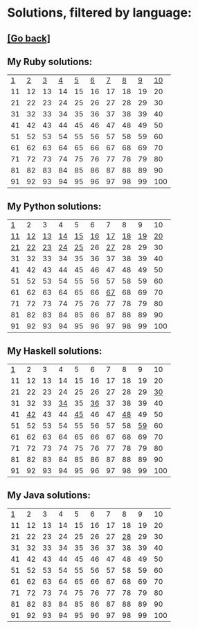 # Solutions, filtered by language:

## [[Go back]](README.md)

## My Ruby solutions:
|                              |                              |                              |                              |                              |                              |                              |                              |                              |                                |
| ---------------------------- | ---------------------------- | ---------------------------- | ---------------------------- | ---------------------------- | ---------------------------- | ---------------------------- | ---------------------------- | ---------------------------- | ------------------------------ |
| [1](solutions/001/solve1.rb) | [2](solutions/002/solve2.rb) | [3](solutions/003/solve3.rb) | [4](solutions/004/solve4.rb) | [5](solutions/005/solve5.rb) | [6](solutions/006/solve6.rb) | [7](solutions/007/solve7.rb) | [8](solutions/008/solve8.rb) | [9](solutions/009/solve9.rb) | [10](solutions/010/solve10.rb) |
| 11                           | 12                           | 13                           | 14                           | 15                           | 16                           | 17                           | 18                           | 19                           | 20                             |
| 21                           | 22                           | 23                           | 24                           | 25                           | 26                           | 27                           | 28                           | 29                           | 30                             |
| 31                           | 32                           | 33                           | 34                           | 35                           | 36                           | 37                           | 38                           | 39                           | 40                             |
| 41                           | 42                           | 43                           | 44                           | 45                           | 46                           | 47                           | 48                           | 49                           | 50                             |
| 51                           | 52                           | 53                           | 54                           | 55                           | 56                           | 57                           | 58                           | 59                           | 60                             |
| 61                           | 62                           | 63                           | 64                           | 65                           | 66                           | 67                           | 68                           | 69                           | 70                             |
| 71                           | 72                           | 73                           | 74                           | 75                           | 76                           | 77                           | 78                           | 79                           | 80                             |
| 81                           | 82                           | 83                           | 84                           | 85                           | 86                           | 87                           | 88                           | 89                           | 90                             |
| 91                           | 92                           | 93                           | 94                           | 95                           | 96                           | 97                           | 98                           | 99                           | 100                            |


## My Python solutions:
|                                |                                |                                |                                |                                |                                |                                |                                |                                |                                |
| ------------------------------ | ------------------------------ | ------------------------------ | ------------------------------ | ------------------------------ | ------------------------------ | ------------------------------ | ------------------------------ | ------------------------------ | ------------------------------ |
| [1](solutions/001/solve1.py)   | 2                              | 3                              | 4                              | 5                              | 6                              | 7                              | 8                              | 9                              | 10                             |
| [11](solutions/011/solve11.py) | [12](solutions/012/solve12.py) | [13](solutions/013/solve13.py) | [14](solutions/014/solve14.py) | [15](solutions/015/solve15.py) | [16](solutions/016/solve16.py) | [17](solutions/017/solve17.py) | [18](solutions/018/solve18.py) | [19](solutions/019/solve19.py) | [20](solutions/020/solve20.py) |
| [21](solutions/021/solve21.py) | [22](solutions/022/solve22.py) | [23](solutions/023/solve23.py) | [24](solutions/024/solve24.py) | [25](solutions/025/solve25.py) | 26                             | [27](solutions/027/solve27.py) | 28                             | 29                             | 30                             |
| 31                             | 32                             | 33                             | 34                             | 35                             | 36                             | 37                             | 38                             | 39                             | 40                             |
| 41                             | 42                             | 43                             | 44                             | 45                             | 46                             | 47                             | 48                             | 49                             | 50                             |
| 51                             | 52                             | 53                             | 54                             | 55                             | 56                             | 57                             | 58                             | 59                             | 60                             |
| 61                             | 62                             | 63                             | 64                             | 65                             | 66                             | [67](solutions/067/solve67.py) | 68                             | 69                             | 70                             |
| 71                             | 72                             | 73                             | 74                             | 75                             | 76                             | 77                             | 78                             | 79                             | 80                             |
| 81                             | 82                             | 83                             | 84                             | 85                             | 86                             | 87                             | 88                             | 89                             | 90                             |
| 91                             | 92                             | 93                             | 94                             | 95                             | 96                             | 97                             | 98                             | 99                             | 100                            |


## My Haskell solutions:
|                              |                                |    |                                |                                |                                |    |                                |                                |                                |
| ---------------------------- | ------------------------------ | -- | ------------------------------ | ------------------------------ | ------------------------------ | -- | ------------------------------ | ------------------------------ | ------------------------------ |
| [1](solutions/001/solve1.hs) | 2                              | 3  | 4                              | 5                              | 6                              | 7  | 8                              | 9                              | 10                             |
| 11                           | 12                             | 13 | 14                             | 15                             | 16                             | 17 | 18                             | 19                             | 20                             |
| 21                           | 22                             | 23 | 24                             | 25                             | 26                             | 27 | 28                             | 29                             | [30](solutions/030/solve30.hs) |
| 31                           | 32                             | 33 | [34](solutions/034/solve34.hs) | 35                             | [36](solutions/036/solve36.hs) | 37 | 38                             | 39                             | 40                             |
| 41                           | [42](solutions/042/solve42.hs) | 43 | 44                             | [45](solutions/045/solve45.hs) | 46                             | 47 | [48](solutions/048/solve48.hs) | 49                             | 50                             |
| 51                           | 52                             | 53 | 54                             | 55                             | 56                             | 57 | 58                             | [59](solutions/059/solve59.hs) | 60                             |
| 61                           | 62                             | 63 | 64                             | 65                             | 66                             | 67 | 68                             | 69                             | 70                             |
| 71                           | 72                             | 73 | 74                             | 75                             | 76                             | 77 | 78                             | 79                             | 80                             |
| 81                           | 82                             | 83 | 84                             | 85                             | 86                             | 87 | 88                             | 89                             | 90                             |
| 91                           | 92                             | 93 | 94                             | 95                             | 96                             | 97 | 98                             | 99                             | 100                            |


## My Java solutions:
|                                |    |    |    |    |    |    |                                  |    |     |
| ------------------------------ | -- | -- | -- | -- | -- | -- | -------------------------------- | -- | --- |
| [1](solutions/001/solve1.java) | 2  | 3  | 4  | 5  | 6  | 7  | 8                                | 9  | 10  |
| 11                             | 12 | 13 | 14 | 15 | 16 | 17 | 18                               | 19 | 20  |
| 21                             | 22 | 23 | 24 | 25 | 26 | 27 | [28](solutions/028/solve28.java) | 29 | 30  |
| 31                             | 32 | 33 | 34 | 35 | 36 | 37 | 38                               | 39 | 40  |
| 41                             | 42 | 43 | 44 | 45 | 46 | 47 | 48                               | 49 | 50  |
| 51                             | 52 | 53 | 54 | 55 | 56 | 57 | 58                               | 59 | 60  |
| 61                             | 62 | 63 | 64 | 65 | 66 | 67 | 68                               | 69 | 70  |
| 71                             | 72 | 73 | 74 | 75 | 76 | 77 | 78                               | 79 | 80  |
| 81                             | 82 | 83 | 84 | 85 | 86 | 87 | 88                               | 89 | 90  |
| 91                             | 92 | 93 | 94 | 95 | 96 | 97 | 98                               | 99 | 100 |


